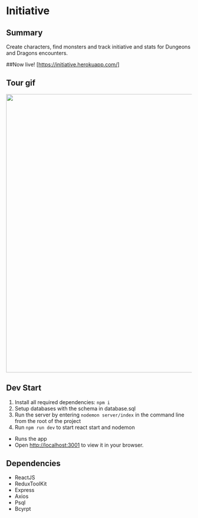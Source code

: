 # Initiative

## Summary
Create characters, find monsters and track initiative and stats for Dungeons and Dragons encounters.

##Now live!
[https://initiative.herokuapp.com/]

## Tour gif
<img src='https://github.com/Smoopfrog/Initiative/blob/master/src/images/Initiative.gif' width=755 >

## Dev Start
1. Install all required dependencies: `npm i`
2. Setup databases with the schema in database.sql
3. Run the server by entering `nodemon server/index` in the command line from the root of the project
4. Run `npm run dev` to start react start and nodemon
- Runs the app
- Open [http://localhost:3001](http://localhost:3001) to view it in your browser.


## Dependencies
- ReactJS
- ReduxToolKit
- Express 
- Axios 
- Psql
- Bcyrpt